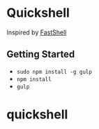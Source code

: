 # Quickshell

Inspired by [FastShell](https://github.com/HosseinKarami/fastshell)

## Getting Started

* `sudo npm install -g gulp`
* `npm install`
* `gulp`
# quickshell
